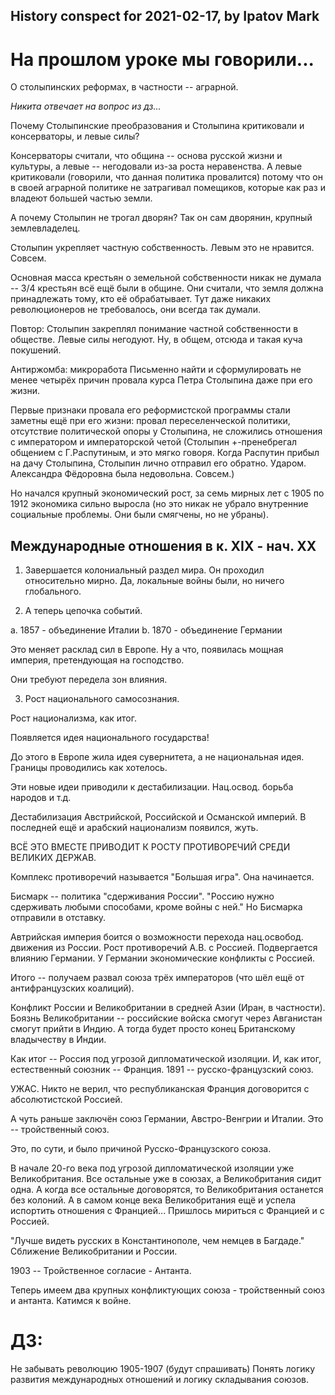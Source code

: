 ## History conspect for 2021-02-17, by Ipatov Mark

# На прошлом уроке мы говорили...

О столыпинских реформах, в частности -- аграрной.

_Никита отвечает на вопрос из дз..._

Почему Столыпинские преобразования и Столыпина критиковали и консерваторы, и левые силы?

Консерваторы считали, что община -- основа русской жизни и культуры, а левые -- негодовали из-за роста неравенства. А левые критиковали (говорили, что данная политика провалится) потому что он в своей аграрной политике не затрагивал помещиков, которые как раз и владеют большей частью земли.

А почему Столыпин не трогал дворян? Так он сам дворянин, крупный землевладелец.

Столыпин укрепляет частную собственность. Левым это не нравится. Совсем.

Основная масса крестьян о земельной собственности никак не думала -- 3/4 крестьян всё ещё были в общине. Они считали, что земля должна принадлежать тому, кто её обрабатывает. Тут даже никаких революционеров не требовалось, они всегда так думали.

Повтор: Столыпин закреплял понимание частной собственности в обществе. Левые силы негодуют. Ну, в общем, отсюда и такая куча покушений.

Антиржомба: микроработа
Письменно найти и сформулировать не менее четырёх причин провала курса Петра Столыпина даже при его жизни.

Первые признаки провала его реформистской программы стали заметны ещё при его жизни: провал переселенческой политики, отсутствие политической опоры у Столыпина, не сложились отношения с императором и императорской четой (Столыпин +-пренебрегал общением с Г.Распутиным, и это мягко говоря. Когда Распутин прибыл на дачу Столыпина, Столыпин лично отправил его обратно. Ударом. Александра Фёдоровна была недовольна. Совсем.)

Но начался крупный экономический рост, за семь мирных лет с 1905 по 1912 экономика сильно выросла (но это никак не убрало внутренние социальные проблемы. Они были смягчены, но не убраны).

## Международные отношения в к. XIX - нач. XX

1. Завершается колониальный раздел мира. Он проходил относительно мирно. Да, локальные войны были, но ничего глобального.

2. А теперь цепочка событий.

a. 1857 - объединение Италии
b. 1870 - объединение Германии

Это меняет расклад сил в Европе. Ну а что, появилась мощная империя, претендующая на господство.

Они требуют передела зон влияния.

3. Рост национального самосознания.

Рост национализма, как итог.

Появляется идея национального государства!

До этого в Европе жила идея сувернитета, а не национальная идея. Границы проводились как хотелось.

Эти новые идеи приводили к дестабилизации. Нац.освод. борьба народов и т.д.

Дестабилизация Австрийской, Российской и Османской империй. В последней ещё и арабский национализм появился, жуть.


ВСЁ ЭТО ВМЕСТЕ ПРИВОДИТ К РОСТУ ПРОТИВОРЕЧИЙ СРЕДИ ВЕЛИКИХ ДЕРЖАВ.

Комплекс противоречий называется "Большая игра". Она начинается.


Бисмарк -- политика "сдерживания России". "Россию нужно сдерживать любыми способами, кроме войны с ней." Но Бисмарка отправили в отставку.

Автрийская империя боится о возможности перехода нац.освобод. движения из России. Рост противоречий А.В. с Россией. Подвергается влиянию Германии.
У Германии экономические конфликты с Россией.

Итого -- получаем развал союза трёх императоров (что шёл ещё от антифранцузских коалиций).

Конфликт России и Великобритании в средней Азии (Иран, в частности). Боязнь Великобритании -- российские войска смогут через Авганистан смогут прийти в Индию. А тогда будет просто конец Британскому владычеству в Индии.

Как итог -- Россия под угрозой дипломатической изоляции. И, как итог, естественный союзник -- Франция.
1891 -- русско-французский союз.

УЖАС. Никто не верил, что республиканская Франция договорится с абсолютистской Россией.

А чуть раньше заключён союз Германии, Австро-Венгрии и Италии. Это -- тройственный союз.

Это, по сути, и было причиной Русско-Французского союза.

В начале 20-го века под угрозой дипломатической изоляции уже Великобритания.
Все остальные уже в союзах, а Великобритания сидит одна. А когда все остальные договорятся, то Великобритания останется без колоний. А в самом конце века Великобритания ещё и успела испортить отношения с Францией... Пришлось мириться с Францией и с Россией.

"Лучше видеть русских в Константинополе, чем немцев в Багдаде." Сближение Великобритании и России.

1903 -- Тройственное согласие - Антанта.

Теперь имеем два крупных конфликтующих союза - тройственный союз и антанта. Катимся к войне.

# ДЗ:

Не забывать революцию 1905-1907 (будут спрашивать)
Понять логику развития международных отношений и логику складывания союзов.
